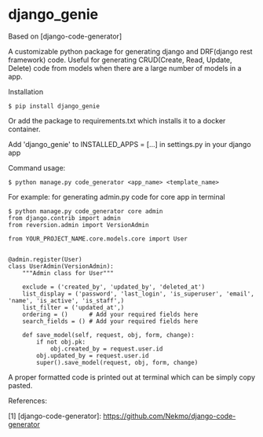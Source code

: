 # django_genie
Based on [django-code-generator]

A customizable python package for generating django and DRF(django rest framework) code.
Useful for generating CRUD(Create, Read, Update, Delete) code from models when there are a large number of models in a app.

Installation
    
    $ pip install django_genie

Or add the package to requirements.txt which installs it to a docker container.

Add 'django_genie' to INSTALLED_APPS = [...] in settings.py in your django app

Command usage:

    $ python manage.py code_generator <app_name> <template_name>

For example: for generating admin.py code for core app in terminal

    $ python manage.py code_generator core admin
    from django.contrib import admin
    from reversion.admin import VersionAdmin
    
    from YOUR_PROJECT_NAME.core.models.core import User
    
   
    @admin.register(User)
    class UserAdmin(VersionAdmin):
        """Admin class for User"""
    
        exclude = ('created_by', 'updated_by', 'deleted_at')
        list_display = ('password', 'last_login', 'is_superuser', 'email', 'name', 'is_active', 'is_staff',)
        list_filter = ('updated_at',)
        ordering = ()      # Add your required fields here
        search_fields = () # Add your required fields here
    
        def save_model(self, request, obj, form, change):
            if not obj.pk:
                obj.created_by = request.user.id
            obj.updated_by = request.user.id
            super().save_model(request, obj, form, change)

A proper formatted code is printed out at terminal which can be simply copy pasted.

References:

[1] [django-code-generator]: https://github.com/Nekmo/django-code-generator